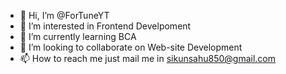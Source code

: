- 👋 Hi, I’m @ForTuneYT
- 👀 I’m interested in Frontend Develpoment
- 🌱 I’m currently learning BCA
- 💞️ I’m looking to collaborate on Web-site Development
- 📫 How to reach me just mail me in sikunsahu850@gmail.com

<!---
ForTuneYT/ForTuneYT is a ✨ special ✨ repository because its `README.md` (this file) appears on your GitHub profile.
You can click the Preview link to take a look at your changes.
--->
